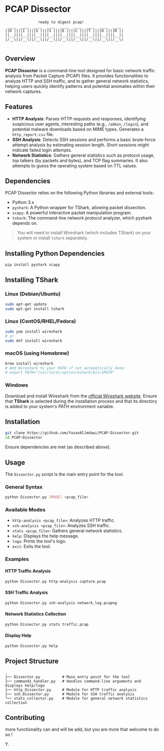#  PCAP Dissector

```
               ready to digest pcap!
 ____  ____  ____  ____  ____  ____  ____  ____  ____ 
||D ||||I ||||S ||||S ||||E ||||C ||||T ||||O ||||R ||
||__||||__||||__||||__||||__||||__||||__||||__||||__||
|/__\||/__\||/__\||/__\||/__\||/__\||/__\||/__\||/__\|


```

## Overview

**PCAP Dissector** is a command-line tool designed for basic network traffic analysis from Packet Capture (PCAP) files. It provides functionalities to analyze HTTP and SSH traffic, and to gather general network statistics, helping users quickly identify patterns and potential anomalies within their network captures.

## Features

* **HTTP Analysis**: Parses HTTP requests and responses, identifying suspicious user agents, interesting paths (e.g., `/admin`, `/login`), and potential malware downloads based on MIME types. Generates a `http_report.csv` file.
* **SSH Analysis**: Detects SSH sessions and performs a basic brute-force attempt analysis by estimating session length. Short sessions might indicate failed login attempts.
* **Network Statistics**: Gathers general statistics such as protocol usage, top talkers (by packets and bytes), and TCP flag summaries. It also attempts to guess the operating system based on TTL values.

## Dependencies

PCAP Dissector relies on the following Python libraries and external tools:

* Python 3.x
* `pyshark`: A Python wrapper for TShark, allowing packet dissection.
* `scapy`: A powerful interactive packet manipulation program.
* `tshark`: The command-line network protocol analyzer, which pyshark depends on.

> You will need to install Wireshark (which includes TShark) on your system or install `tshark` separately.

## Installing Python Dependencies

```bash
pip install pyshark scapy
```

## Installing TShark

### Linux (Debian/Ubuntu)

```bash
sudo apt-get update
sudo apt-get install tshark
```

### Linux (CentOS/RHEL/Fedora)

```bash
sudo yum install wireshark
# or
sudo dnf install wireshark
```

### macOS (using Homebrew)

```bash
brew install wireshark
# Add Wireshark to your PATH if not automatically done:
# export PATH="/usr/local/opt/wireshark/bin:$PATH"
```

### Windows

Download and install Wireshark from the [official Wireshark website](https://www.wireshark.org/). Ensure that **TShark** is selected during the installation process and that its directory is added to your system's PATH environment variable.

## Installation

```bash
git clone https://github.com/YazanAlJedawi/PCAP-Dissector.git
cd PCAP-Dissector
```

Ensure dependencies are met (as described above).

## Usage

The `Dissector.py` script is the main entry point for the tool.

### General Syntax

```bash
python Dissector.py [MODE] <pcap_file>
```

### Available Modes

* `http-analysis <pcap_file>`: Analyzes HTTP traffic.
* `ssh-analysis <pcap_file>`: Analyzes SSH traffic.
* `stats <pcap_file>`: Gathers general network statistics.
* `help`: Displays the help message.
* `logo`: Prints the tool's logo.
* `exit`: Exits the tool.

### Examples

#### HTTP Traffic Analysis

```bash
python Dissector.py http-analysis capture.pcap
```

#### SSH Traffic Analysis

```bash
python Dissector.py ssh-analysis network_log.pcapng
```

#### Network Statistics Collection

```bash
python Dissector.py stats traffic.pcap
```

#### Display Help

```bash
python Dissector.py help
```


## Project Structure

```
.
├── Dissector.py          # Main entry point for the tool
├── commands_handler.py   # Handles command-line arguments and displays help/logo
├── http_Dissector.py     # Module for HTTP traffic analysis
├── ssh_Dissector.py      # Module for SSH traffic analysis
└── stats_collector.py    # Module for general network statistics collection
```

## Contributing

more functionality can and will be add, but you are more that welcome to do so !


Y.